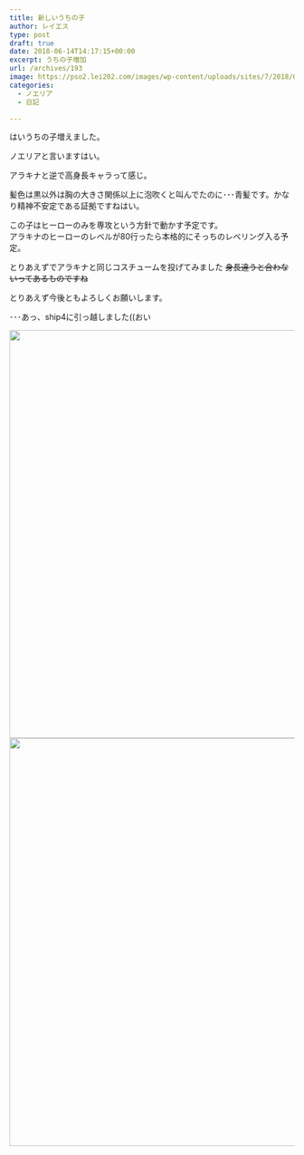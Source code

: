 ```yaml
---
title: 新しいうちの子
author: レイエス
type: post
draft: true
date: 2018-06-14T14:17:15+00:00
excerpt: うちの子増加
url: /archives/193
image: https://pso2.lei202.com/images/wp-content/uploads/sites/7/2018/06/pso20180614_224405_000.png
categories:
  - ノエリア
  - 日記

---
```

はいうちの子増えました。

ノエリアと言いますはい。

アラキナと逆で高身長キャラって感じ。

髪色は黒以外は胸の大きさ関係以上に泡吹くと叫んでたのに･･･青髪です。かなり精神不安定である証拠ですねはい。

この子はヒーローのみを専攻という方針で動かす予定です。  
アラキナのヒーローのレベルが80行ったら本格的にそっちのレベリング入る予定。

とりあえずでアラキナと同じコスチュームを投げてみました <del>身長違うと合わないってあるものですね</del>

とりあえず今後ともよろしくお願いします。

･･･あっ、ship4に引っ越しました((おい

<img loading="lazy" class="alignnone wp-image-195 size-full" src="https://pso2.lei202.com/images/wp-content/uploads/sites/7/2018/06/pso20180614_224405_000.png" alt="" width="1280" height="720" srcset="https://pso2.lei202.com/images/wp-content/uploads/sites/7/2018/06/pso20180614_224405_000.png 1280w, https://pso2.lei202.com/images/wp-content/uploads/sites/7/2018/06/pso20180614_224405_000-300x169.png 300w, https://pso2.lei202.com/images/wp-content/uploads/sites/7/2018/06/pso20180614_224405_000-768x432.png 768w, https://pso2.lei202.com/images/wp-content/uploads/sites/7/2018/06/pso20180614_224405_000-1024x576.png 1024w" sizes="(max-width: 1280px) 100vw, 1280px" /><img loading="lazy" class="alignnone wp-image-196 size-full" src="https://pso2.lei202.com/images/wp-content/uploads/sites/7/2018/06/pso20180614_224427_001.png" alt="" width="1280" height="720" srcset="https://pso2.lei202.com/images/wp-content/uploads/sites/7/2018/06/pso20180614_224427_001.png 1280w, https://pso2.lei202.com/images/wp-content/uploads/sites/7/2018/06/pso20180614_224427_001-300x169.png 300w, https://pso2.lei202.com/images/wp-content/uploads/sites/7/2018/06/pso20180614_224427_001-768x432.png 768w, https://pso2.lei202.com/images/wp-content/uploads/sites/7/2018/06/pso20180614_224427_001-1024x576.png 1024w" sizes="(max-width: 1280px) 100vw, 1280px" /> 
